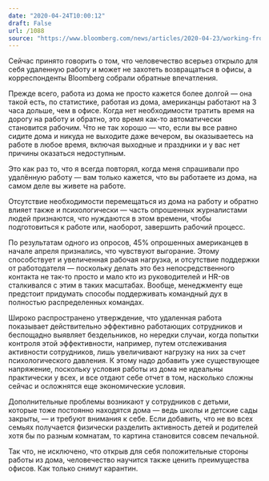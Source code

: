 ```yaml
---
date: "2020-04-24T10:00:12"
draft: False
url: /1088
source: "https://www.bloomberg.com/news/articles/2020-04-23/working-from-home-in-covid-era-means-three-more-hours-on-the-job"
---
```


Сейчас принято говорить о том, что человечество всерьез открыло для себя удаленную работу и может не захотеть возвращаться в офисы, а корреспонденты Bloomberg собрали обратные впечатления. 

Прежде всего, работа из дома не просто кажется более долгой — она такой есть, по статистике, работая из дома, американцы работают на 3 часа дольше, чем в офисе. Когда нет необходимости тратить время на дорогу на работу и обратно, это время как-то автоматически становится рабочим. Что не так хорошо — что, если вы все равно сидите дома и никуда не выходите даже вечером, вы оказываетесь на работе в любое время, включая выходные и праздники и у вас нет причины оказаться недоступным.

Это как раз то, что я всегда повторял, когда меня спрашивали про удалённую работу — вам только кажется, что вы работаете из дома, на самом деле вы живете на работе.

Отсутствие необходимости перемещаться из дома на работу и обратно влияет также и психологически — часть опрошенных журналистами людей признаются, что нуждаются в этом времени, чтобы подготовиться к работе или, наоборот, завершить рабочий процесс.

По результатам одного из опросов, 45% опрошенных американцев в начале апреля признались, что чувствуют выгорание. Этому способствует и увеличенная рабочая нагрузка, и отсутствие поддержки от работодателя — поскольку делать это без непосредственного контакта не так-то просто и мало кто из руководителей и HR-ов сталкивался с этим в таких масштабах. Вообще, менеджменту еще предстоит придумать способы поддерживать командный дух в полностью распределенных командах.

Широко распространено утверждение, что удаленная работа показывает действительно эффективно работающих сотрудников и беспощадно выявляет бездельников, но нередки случаи, когда попытки контроля этой эффективности, например, путем отслеживания активности сотрудников, лишь увеличивают нагрузку на них за счет психологического давления. К этому надо добавить уже существующее напряжение, поскольку условия работы из дома не идеальны практически у всех, и все отдают себе отчет в том, насколько сложны сейчас и осложнятся еще экономические условия.

Дополнительные проблемы возникают у сотрудников с детьми, которые тоже постоянно находятся дома — ведь школы и детские сады закрыты, — и требуют внимания к себе. Если добавить, что не во всех семьях получается физически разделить активность детей и родителей хотя бы по разным комнатам, то картина становится совсем печальной.

Так что, не исключено, что открыв для себя положительные стороны работы из дома, человечество научится также ценить преимущества офисов. Как только снимут карантин.
